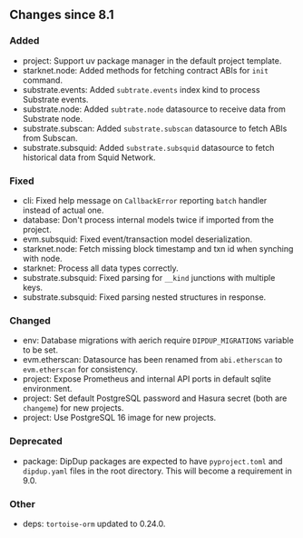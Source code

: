 <!-- markdownlint-disable first-line-h1 -->
## Changes since 8.1

### Added

- project: Support uv package manager in the default project template.
- starknet.node: Added methods for fetching contract ABIs for `init` command.
- substrate.events: Added `subtrate.events` index kind to process Substrate events.
- substrate.node: Added `subtrate.node` datasource to receive data from Substrate node.
- substrate.subscan: Added `substrate.subscan` datasource to fetch ABIs from Subscan.
- substrate.subsquid: Added `substrate.subsquid` datasource to fetch historical data from Squid Network.

### Fixed

- cli: Fixed help message on `CallbackError` reporting `batch` handler instead of actual one.
- database: Don't process internal models twice if imported from the project.
- evm.subsquid: Fixed event/transaction model deserialization.
- starknet.node: Fetch missing block timestamp and txn id when synching with node.
- starknet: Process all data types correctly.
- substrate.subsquid: Fixed parsing for `__kind` junctions with multiple keys.
- substrate.subsquid: Fixed parsing nested structures in response.

### Changed

- env: Database migrations with aerich require `DIPDUP_MIGRATIONS` variable to be set.
- evm.etherscan: Datasource has been renamed from `abi.etherscan` to `evm.etherscan` for consistency.
- project: Expose Prometheus and internal API ports in default sqlite environment.
- project: Set default PostgreSQL password and Hasura secret (both are `changeme`) for new projects.
- project: Use PostgreSQL 16 image for new projects.

### Deprecated

- package: DipDup packages are expected to have `pyproject.toml` and `dipdup.yaml` files in the root directory. This will become a requirement in 9.0.

### Other

- deps: `tortoise-orm` updated to 0.24.0.
